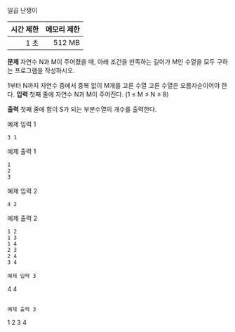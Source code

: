 일곱 난쟁이

|시간 제한|메모리 제한|
|---:|---:|
|1 초 | 512 MB |

**문제**
자연수 N과 M이 주어졌을 때, 아래 조건을 만족하는 길이가 M인 수열을 모두 구하는 프로그램을 작성하시오.

1부터 N까지 자연수 중에서 중복 없이 M개를 고른 수열
고른 수열은 오름차순이어야 한다.
**입력**
첫째 줄에 자연수 N과 M이 주어진다. (1 ≤ M ≤ N ≤ 8)


**출력**
첫째 줄에 합이 S가 되는 부분수열의 개수를 출력한다.

예제 입력 1 
```
3 1
```

예제 출력 1 
```
1
2
3

```
예제 입력 2 
```
4 2
```

예제 출력 2
```
1 2
1 3
1 4
2 3
2 4
3 4
```


```
예제 입력 3
```
4 4
```

예제 출력 3
```
1 2 3 4
```
